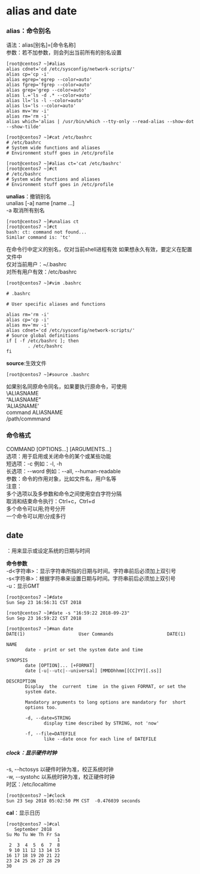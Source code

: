 # alias and date
###  alias：命令别名
语法：alias[别名]=[命令名称]  
参数：若不加参数，则会列出当前所有的别名设置  

```
[root@centos7 ~]#alias
alias cdnet='cd /etc/sysconfig/network-scripts/'
alias cp='cp -i'
alias egrep='egrep --color=auto'
alias fgrep='fgrep --color=auto'
alias grep='grep --color=auto'
alias l.='ls -d .* --color=auto'
alias ll='ls -l --color=auto'
alias ls='ls --color=auto'
alias mv='mv -i'
alias rm='rm -i'
alias which='alias | /usr/bin/which --tty-only --read-alias --show-dot --show-tilde'
```

```
[root@centos7 ~]#cat /etc/bashrc 
# /etc/bashrc
# System wide functions and aliases
# Environment stuff goes in /etc/profile

[root@centos7 ~]#alias ct='cat /etc/bashrc'
[root@centos7 ~]#ct
# /etc/bashrc
# System wide functions and aliases
# Environment stuff goes in /etc/profile
```
**unalias**：撤销别名  
unalias [-a] name [name ...]  
-a 取消所有别名
```
[root@centos7 ~]#unalias ct
[root@centos7 ~]#ct
bash: ct: command not found...
Similar command is: 'tc'
```
 
在命令行中定义的别名，仅对当前shell进程有效
如果想永久有效，要定义在配置文件中  
仅对当前用户：~/.bashrc  
对所有用户有效：/etc/bashrc

```
[root@centos7 ~]#vim .bashrc

# .bashrc

# User specific aliases and functions

alias rm='rm -i'
alias cp='cp -i'
alias mv='mv -i'
alias cdnet='cd /etc/sysconfig/network-scripts/'
# Source global definitions
if [ -f /etc/bashrc ]; then
        . /etc/bashrc
fi
```
**source**:生效文件

```
[root@centos7 ~]#source .bashrc
```
如果别名同原命令同名，如果要执行原命令，可使用  
\ALIASNAME  
“ALIASNAME”  
‘ALIASNAME’  
command ALIASNAME  
/path/commmand  

### 命令格式
COMMAND [OPTIONS...] [ARGUMENTS...]  
选项：用于启用或关闭命令的某个或某些功能  
短选项：-c 例如：-l, -h  
长选项：--word 例如：--all, --human-readable  
参数：命令的作用对象，比如文件名，用户名等  
注意：  
多个选项以及多参数和命令之间使用空白字符分隔  
取消和结束命令执行：Ctrl+c，Ctrl+d  
多个命令可以用;符号分开  
一个命令可以用\分成多行  

## date
：用来显示或设定系统的日期与时间  

**命令参数**  
-d<字符串>：显示字符串所指的日期与时间。字符串前后必须加上双引号  
-s<字符串>：根据字符串来设置日期与时间。字符串前后必须加上双引号  
-u：显示GMT

```
[root@centos7 ~]#date
Sun Sep 23 16:56:31 CST 2018
```

```
[root@centos7 ~]#date -s "16:59:22 2018-09-23"
Sun Sep 23 16:59:22 CST 2018
```




```
[root@centos7 ~]#man date
DATE(1)                    User Commands                    DATE(1)

NAME
       date - print or set the system date and time

SYNOPSIS
       date [OPTION]... [+FORMAT]
       date [-u|--utc|--universal] [MMDDhhmm[[CC]YY][.ss]]

DESCRIPTION
       Display  the  current  time  in the given FORMAT, or set the
       system date.

       Mandatory arguments to long options are mandatory for  short
       options too.

       -d, --date=STRING
              display time described by STRING, not 'now'

       -f, --file=DATEFILE
              like --date once for each line of DATEFILE
```
##### clock：显示硬件时钟
-s, --hctosys 以硬件时钟为准，校正系统时钟  
-w, --systohc 以系统时钟为准，校正硬件时钟  
时区：/etc/localtime

```
[root@centos7 ~]#clock
Sun 23 Sep 2018 05:02:50 PM CST  -0.476039 seconds
```
**cal**：显示日历  

```
[root@centos7 ~]#cal
   September 2018   
Su Mo Tu We Th Fr Sa
                   1
 2  3  4  5  6  7  8
 9 10 11 12 13 14 15
16 17 18 19 20 21 22
23 24 25 26 27 28 29
30
```
